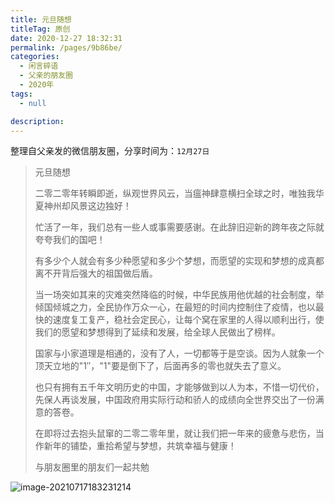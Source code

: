```yaml
---
title: 元旦随想
titleTag: 原创
date: 2020-12-27 18:32:31
permalink: /pages/9b86be/
categories: 
  - 闲言碎语
  - 父亲的朋友圈
  - 2020年
tags: 
  - null

description: 
---
```

整理自父亲发的微信朋友圈，分享时间为：`12月27日`

> 元旦随想
>
> 二零二零年转瞬即逝，纵观世界风云，当瘟神肆意横扫全球之时，唯独我华夏神州却风景这边独好！
>
> 忙活了一年，我们总有一些人或事需要感谢。在此辞旧迎新的跨年夜之际就夸夸我们的国吧！
>
> 有多少个人就会有多少种愿望和多少个梦想，而愿望的实现和梦想的成真都离不开背后强大的祖国做后盾。
>
> 当一场突如其来的灾难突然降临的时候，中华民族用他优越的社会制度，举倾国倾城之力，全民协作万众一心，在最短的时间内控制住了疫情，也以最快的速度复工复产，稳社会定民心，让每个窝在家里的人得以顺利出行，使我们的愿望和梦想得到了延续和发展，给全球人民做出了榜样。
>
> 国家与小家道理是相通的，没有了人，一切都等于是空谈。因为人就象一个顶天立地的"1″，"1"要是倒下了，后面再多的零也就失去了意义。
>
> 也只有拥有五千年文明历史的中国，才能够做到以人为本，不惜一切代价，先保人再谈发展，中国政府用实际行动和骄人的成绩向全世界交出了一份满意的答卷。
>
> 在即将过去抱头鼠窜的二零二零年里，就让我们把一年来的疲惫与悲伤，当作新年的铺垫，重拾希望与梦想，共筑幸福与健康！
>
> 与朋友圈里的朋友们一起共勉

![image-20210717183231214](http://t.eryajf.net/imgs/2021/09/b470cd74378c0e4d.jpg)